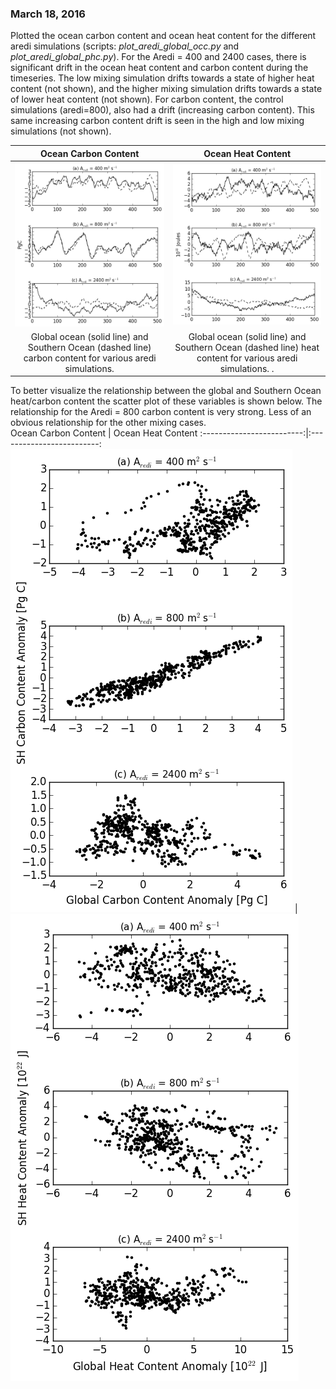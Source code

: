 ### March 18, 2016
Plotted the ocean carbon content and ocean heat content for the different aredi simulations (scripts: *plot_aredi_global_occ.py* and *plot_aredi_global_phc.py*). For the Aredi = 400 and 2400 cases, there is significant drift in the ocean heat content and carbon content during the timeseries. The low mixing simulation drifts towards a state of higher heat content (not shown), and the higher mixing simulation drifts towards a state of lower heat content (not shown). For carbon content, the control simulations (aredi=800), also had a drift (increasing carbon content). This same increasing carbon content drift is seen in the high and low mixing simulations (not shown). 

Ocean Carbon Content      |  Ocean Heat Content 
:-------------------------:|:-------------------------:
![](figures/aredi_occ_timeseries.png)  |  ![](figures/aredi_ohc_timeseries.png)
Global ocean (solid line) and Southern Ocean (dashed line) carbon content for various aredi simulations. | Global ocean (solid line) and Southern Ocean (dashed line) heat content for various aredi simulations.  .

To better visualize the relationship between the global and Southern Ocean heat/carbon content the scatter plot of these variables is shown below. The relationship for the Aredi = 800 carbon content is very strong. Less of an obvious relationship for the other mixing cases.   
Ocean Carbon Content      |  Ocean Heat Content
:-------------------------:|:-------------------------:
![](figures/aredi_occ_scatter.png)  |  ![](figures/aredi_ohc_scatter.png)